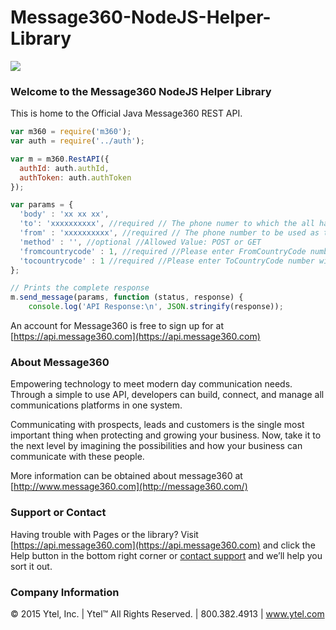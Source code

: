 # Message360-NodeJS-Helper-Library

![](http://message360.com/wordpress/wp-content/uploads/2014/08/message360.png)

### Welcome to the Message360 NodeJS Helper Library
This is home to the Official Java Message360 REST API. 

```javascript
var m360 = require('m360');
var auth = require('../auth');

var m = m360.RestAPI({
  authId: auth.authId,
  authToken: auth.authToken
});

var params = {
  'body' : 'xx xx xx',
  'to': 'xxxxxxxxxx', //required // The phone numer to which the all has to be placed
  'from' : 'xxxxxxxxxx', //required // The phone number to be used as the caller id
  'method' : '', //optional //Allowed Value: POST or GET 
  'fromcountrycode' : 1, //required //Please enter FromCountryCode number with country code.(i.e 1) 
  'tocountrycode' : 1 //required //Please enter ToCountryCode number with country code.(i.e 1)
};

// Prints the complete response
m.send_message(params, function (status, response) {
    console.log('API Response:\n', JSON.stringify(response));

```

An account for Message360 is free to sign up for at [https://api.message360.com](https://api.message360.com)

### About Message360
Empowering technology to meet modern day communication needs. Through a simple to use API, developers can build, connect, and manage all communications platforms in one system. 

Communicating with prospects, leads and customers is the single most important thing when protecting and growing your business. Now, take it to the next level by imagining the possibilities and how your business can communicate with these people.

More information can be obtained about message360 at [http://www.message360.com](http://message360.com/)

### Support or Contact
Having trouble with Pages or the library?  Visit [https://api.message360.com](https://api.message360.com) and click the Help button in the bottom right corner or [contact support](mailto:support@ytel.com) and we’ll help you sort it out.

### Company Information
© 2015 Ytel, Inc. | Ytel™ All Rights Reserved. | 800.382.4913 | www.ytel.com
